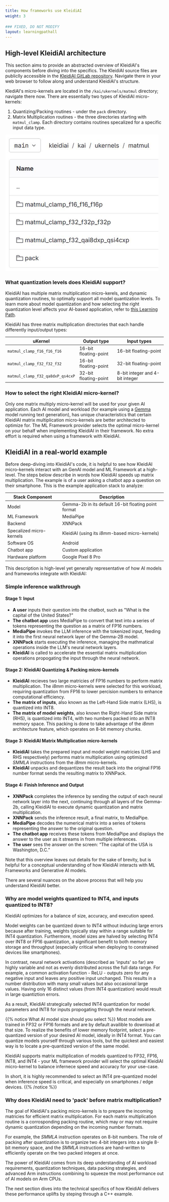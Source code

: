 ```yaml
---
title: How frameworks use KleidiAI
weight: 3

### FIXED, DO NOT MODIFY
layout: learningpathall
---
```



## High-level KleidiAI architecture
This section aims to provide an abstracted overview of KleidiAI's components before diving into the specifics. The KleidiAI source files are publiclly accessible in the [KleidiAI GitLab repository](https://gitlab.arm.com/kleidi/kleidiai). Navigate there in your web browser to follow along and understand KleidiAI's structure.

KlediAI's micro-kernels are located in the `/kai/ukernels/matmul` directory; navigate there now. There are essentially two types of KleidiAI micro-kernels:
1. Quantizing/Packing routines    - under the `pack` directory.
2. Matrix Multiplication routines - the three directories starting with `matmul_clamp`. Each directory contains routines specalized for a specific input data type.


![KleidiAI stuff](KleidiAI-src.jpg "Figure 3. KleidiAI src directory")

### What quantization levels does KleidiAI support?
KleidiAI has multiple matrix multiplication micro-kerels, and dynamic quantization routines, to optimally support all model quantization levels. To learn more about model quantization and how selecting the right quantization level affects your AI-based application, refer to [this Learning Path](https://learn.arm.com/learning-paths/servers-and-cloud-computing/llama-cpu/llama-chatbot#quantization-format).

KleidiAI has three matrix multiplication directories that each handle differently input/output types:

| uKernel                           |  Output type     | Input types     |
| ---------                         | -----------------   | --------------  | 
| `matmul_clamp_f16_f16_f16`        | 16-bit floating-point | 16-bit floating-point |
| `matmul_clamp_f32_f32_f32`        | 16-bit floating-point | 32-bit floating-point |
| `matmul_clamp_f32_qa8dxP_qs4cxP`  | 32-bit floating-point | 8-bit integer and 4-bit integer |

### How to select the right KleidiAI micro-kernel?

Only one matrix multiply micro-kernel will be used for your given AI application. Each AI model and workload (for example using a [Gemma](https://huggingface.co/blog/gemma) model running text generation), has unique characteristics that certain KleidiAI matrix multiplication micro-kernels are better architected to optimize for. The ML Framework provider selects the optimal micro-kernel on your behalf when implementing KleidiAI in their framework. No extra effort is required when using a framework with KleidiAI.

## KleidiAI in a real-world example 
Before deep-diving into KleidiAI's code, it is helpful to see how KleidiAI micro-kernels interact with an GenAI model and ML Framework at a high-level. The steps below describe in words how KleidiAI speeds up matrix multiplication. The example is of a user asking a chatbot app a question on their smartphone. This is the example application stack to analyze:

| Stack Component    | Description |
| -------- | ------- |
| Model     | Gemma-2b in its default 16-bit floating point format  |
| ML Framework | MediaPipe     |
| Backend    | XNNPack    |
| Specalized micro-kernels | KleidiAI (using its *i8mm*-based micro-kernels) |
| Software OS  | Android |
| Chatbot app  | Custom application |
| Hardware platform | Google Pixel 8 Pro |

This description is high-level yet generally representative of how AI models and frameworks integrate with KleidiAI:

### Simple inference walkthrough

#### Stage 1: Input
* **A user** inputs their question into the chatbot, such as "What is the capital of the United States?"
* **The chatbot app** uses MediaPipe to convert that text into a series of tokens representing the question as a matrix of FP16 numbers. 
* **MediaPipe** invokes the LLM inference with the tokenized input, feeding it into the first neural network layer of the Gemma-2B model.
* **XNNPack** starts executing the inference, managing the mathmatical operations inside the LLM's neural network layers. 
* **KleidiAI** is called to accelerate the essential matrix multiplication operations propogating the input through the neural network.

#### Stage 2: KleidiAI Quantizing & Packing micro-kernels
* **KleidiAI** recieves two large matricies of FP16 numbers to perform matrix multiplication. The *i8mm* micro-kernels were selected for this workload, requiring quantization from FP16 to lower percision numbers to enhance computational efficiency.
* **The matrix of inputs**, also known as the Left-Hand Side matrix (LHS), is quantized into INT8.
* **The matrix of model weights**, also known the Right-Hand Side matrix (RHS), is quantized into INT4, with two numbers packed into an INT8 memory space. This packing is done to take advantage of the *i8mm* architecture feature, which operates on 8-bit memory chunks.

#### Stage 3: KleidiAI Matrix Multiplication micro-kernels
* **KleidiAI** takes the prepared input and model weight matricies (LHS and RHS respectively) performs matrix multiplication using optimized *SMMLA* instructions from the *i8mm* micro-kernels.
* **KleidiAI** unpacks and dequantizes the result back into the original FP16 number format sends the resulting matrix to XNNPack.

#### Stage 4: Finish Inference and Output
* **XNNPack** completes the inference by sending the output of each neural network layer into the next, continuing through all layers of the Gemma-2b, calling KleidiAI to execute dynamic quantization and matrix multiplication.
* **XNNPack** sends the inference result, a final matrix, to MediaPipe.
* **MediaPipe** decodes the numerical matrix into a series of tokens representing the answer to the original question.
* **The chatbot app** receives these tokens from MediaPipe and displays the answer to the user as it streams in from multiple inferences. 
* **The user** sees the answer on the screen: “The capital of the USA is Washington, D.C.”


Note that this overview leaves out details for the sake of brevity, but is helpful for a conceptual understanding of how KleidiAI interacts with ML Frameworks and Generative AI models.

There are several nuances on the above process that will help you understand KleidiAI better.


### Why are model weights quantized to INT4, and inputs quantized to INT8?
KleidiAI optimizes for a balance of size, accuracy, and execution speed.

Model weights can be quantized down to INT4 without inducing large errors because after training, weights typically stay within a range suitable for INT4 quantization. Furthermore, model sizes are halved by selecting INT4 over INT8 or FP16 quantization, a significant benefit to both memory storage and throughput (especially critical when deploying to constrained devices like smartphones).

In contrast, neural network activations (described as 'inputs' so far) are highly variable and not as evenly distributed across the full data range. For example, a common activation function - ReLU - outputs zero for any negative input and leaves any positive input unchanged. This results in a number distribution with many small values but also occasional large values. Having only 16 distinct values (from INT4 quantization) would result in large quantiztion errors. 

As a result, KleidiAI strategically selected INT4 quantization for model parameters and INT8 for inputs propogating through the neural network. 

{{% notice What AI model size should you select %}}
Most models are trained in FP32 or FP16 formats and are by default availible to download at that size. To realize the benefits of lower memory footprint, select a pre-quantized version of your desired AI model, ideally in INT4 format. You can quantize models yourself through various tools, but the quickest and easiest way is to locate a pre-quantized version of the same model.

KleidiAI supports matrix multiplication of models quantized to FP32, FP16, INT8, and INT4 - your ML framework provider will select the optimal KleidiAI micro-kernel to balance infernece speed and accuracy for your use-case. 

In short, it is highly recommended to select an INT4 pre-quantized model when inference speed is critical, and especially on smartphones / edge devices.
{{% /notice %}}



### Why does KleidiAI need to 'pack' before matrix multiplication?
The goal of KleidiAI's packing micro-kernels is to prepare the incoming matricies for efficient matrix multiplication. For each matrix multiplication routine is a corrosponding packing routine, which may or may not require dynamic quantization depending on the incoming number formats. 

For example, the *SMMLA* instruction operates on 8-bit numbers. The role of packing after quantization is to organize two 4-bit integers into a single 8-bit memory space, and the *SMMLA* instructions are hand-written to efficiently operate on the two packed integers at once.

The power of KleidiAI comes from its deep understanding of AI workload requirements, quantization techniques, data packing strategies, and advanced Arm instructions combining to squeeze the most performance out of AI models on Arm CPUs.

The next section dives into the technical specifics of how KleidiAI delivers these performance uplifts by steping through a C++ example.
